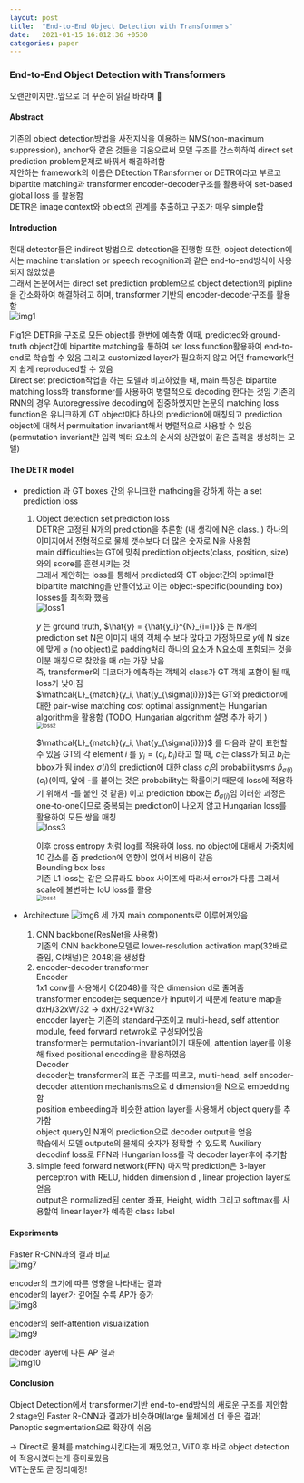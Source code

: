 ```yaml
---
layout: post
title:  "End-to-End Object Detection with Transformers"
date:   2021-01-15 16:012:36 +0530
categories: paper
---
```


### End-to-End Object Detection with Transformers

오랜만이지만..앞으로 더 꾸준히 읽길 바라며 🤡  

#### Abstract  

기존의 object detection방법을 사전지식을 이용하는 NMS(non-maximum suppression), anchor와 같은 것들을 지움으로써 모델 구조를 간소화하여 direct set prediction problem문제로 바꿔서 해결하려함  
제안하는 framework의 이름은 DEtection TRansformer or DETR이라고 부르고 bipartite matching과 transformer encoder-decoder구조를 활용하여 set-based global loss 를 활용함  
DETR은 image context와 object의 관계를 추출하고 구조가 매우 simple함 

#### Introduction  

현대 detector들은 indirect 방법으로 detection을 진행함  또한, object detection에서는 machine translation or speech recognition과 같은 end-to-end방식이 사용되지 않았었음  
그래서 논문에서는 direct set prediction problem으로 object detection의 pipline을 간소화하여 해결하려고 하며, transformer 기반의 encoder-decoder구조를 활용함  
![img1](/assets/post/post3/img1_.png)

Fig1은 DETR을 구조로 모든 object를 한번에 예측함 이때, predicted와 ground-truth object간에 bipartite matching을 통하여 set loss function활용하여 end-to-end로 학습할 수 있음 그리고 customized layer가 필요하지 않고 어떤 framework던지 쉽게 reproduced할 수 있음  
Direct set prediction작업을 하는 모델과 비교하였을 때, main 특징은 bipartite matching loss와 transformer를 사용하여 병렬적으로 decoding 한다는 것임 기존의 RNN의 경우 Autoregressive decoding에 집중하였지만 논문의 matching loss function은 유니크하게 GT object마다 하나의 prediction에 매칭되고 prediction object에 대해서 permuitation invariant해서 병렬적으로 사용할 수 있음  (permutation invariant란 입력 벡터 요소의 순서와 상관없이 같은 출력을 생성하는 모델)

#### The DETR model

* prediction 과 GT boxes 간의 유니크한 mathcing을 강하게 하는 a set prediction loss  

  1. Object detection set prediction loss  
     DETR은 고정된 N개의 prediction을 추론함 (내 생각에 N은 class..) 하나의 이미지에서 전형적으로 물체 갯수보다 더 많은 숫자로 N을 사용함  
     main difficulties는 GT에 맞춰 prediction objects(class, position, size)와의 score를 훈련시키는 것  
     그래서 제안하는 loss를 통해서 predicted와 GT object간의 optimal한 bipartite matching을 만들어냈고 이는 object-specific(bounding box) losses를 최적화 했음  
     ![loss1](/assets/post/post3/img2_.png)

     $y$ 는 ground truth, $\hat{y} = {\hat{y_i}^{N}_{i=1}}$ 는 N개의 prediction set N은 이미지 내의 객체 수 보다 많다고 가정하므로 $y$에 N size에 맞게 $\varnothing$ (no object)로 padding처리 하나의 요소가 N요소에 포함되는 것을 이분 매칭으로 찾았을 때  $\sigma$는 가장 낮음  
     즉, transformer의 디코더가 예측하는 객체의 class가 GT 객체 포함이 될 때, loss가 낮아짐  
     $\mathcal{L}_{match}(y_i, \hat{y_{\sigma(i)}})$는 GT와 prediction에 대한 pair-wise matching cost optimal assignment는 Hungarian algorithm을 활용함
     (TODO, Hungarian algorithm 설명 추가 하기 )  
     <img src="/assets/post/post3/img3_.png" alt="loss2" style="zoom:67%;" />

     $\mathcal{L}_{match}(y_i, \hat{y_{\sigma(i)}})$ 를 다음과 같이 표현할 수 있음 GT의 각 element $i$ 를 $y_i = (c_i, b_i)$라고 할 때, $c_i$는 class가 되고 $b_i$는 bbox가 됨 index $\sigma(i)$의 prediction에 대한 class $c_i$의 probabilitysms $\hat{p}_{\sigma(i)}(c_i)$(이때, 앞에 -를 붙이는 것은 probability는 확률이기 때문에 loss에 적용하기 위해서 -를 붙인 것 같음) 이고 prediction bbox는 $\hat{b}_{\sigma(i)}$임 이러한 과정은 one-to-one이므로 중복되는 prediction이 나오지 않고 Hungarian loss를 활용하여 모든 쌍을 매칭  
     <img src="/assets/post/post3/img4_.png" alt="loss3"/>

     이후 cross entropy 처럼 log를 적용하여 loss.  no object에 대해서 가중치에 10 감소를 줌 predction에 영향이 없어서 비용이 같음  
     Bounding box loss  
     기존 L1 loss는 같은 오류라도 bbox 사이즈에 따라서 error가 다름 그래서 scale에 불변하는 IoU loss를 활용  
     <img src="/assets/post/post3/img5_.png" alt="loss4" style="zoom:67%;" />

* Architecture 
  ![img6](/assets/post/post3/img6.png)
  세 가지 main components로 이루어져있음  

  1. CNN backbone(ResNet을 사용함)  
     기존의 CNN backbone모델로 lower-resolution activation map(32배로 줄임, C(채널)은 2048)을 생성함  
  2. encoder-decoder transformer  
     Encoder  
     1x1 conv를 사용해서 C(2048)를 작은 dimension d로 줄여줌  
     transformer encoder는 sequence가 input이기 때문에 feature map을 dxH/32xW/32 -> dxH/32*W/32  
     encoder layer는 기존의 standard구조이고 multi-head, self attention module, feed forward netwrok로 구성되어있음  
     transformer는 permutation-invariant이기 때문에, attention layer를 이용해  fixed positional encoding을 활용하였음  
     Decoder  
     decoder는 transformer의 표준 구조를 따르고, multi-head, self encoder-decoder attention mechanisms으로 d dimension을 N으로 embedding함  
     position embeeding과 비슷한 attion layer를 사용해서 object query를 추가함  
     object query인 N개의 prediction으로 decoder output을 얻음  
     학습에서 모델 outpute의 물체의 숫자가 정확할 수 있도록 Auxiliary decodinf loss로 FFN과 Hungarian loss를 각 decoder layer후에 추가함 
  3. simple feed forward network(FFN)
     마지막 prediction은  3-layer perceptron with RELU, hidden dimension d , linear projection layer로 얻음  
     output은 normalized된 center 좌표, Height, width 그리고  softmax를 사용할여 linear layer가 예측한 class label  

#### Experiments

Faster R-CNN과의 결과 비교  
![img7](/assets/post/post3/img7.png)

encoder의 크기에 따른 영향을 나타내는 결과  
encoder의 layer가 깊어질 수록 AP가 증가  
![img8](/assets/post/post3/img8.png)  

encoder의 self-attention visualization  
![img9](/assets/post/post3/img9.png)  

decoder layer에 따른 AP 결과  
![img10](/assets/post/post3/img10.png)

#### Conclusion

Object Detection에서 transformer기반 end-to-end방식의 새로운 구조를 제안함  
2 stage인 Faster R-CNN과 결과가 비슷하며(large 물체에선 더 좋은 결과) Panoptic segmentation으로 확장이 쉬움  





-> Direct로 물체를 matching시킨다는게 재밌었고, ViT이후 바로 object detection에 적용시켰다는게 흥미로웠음  
ViT논문도 곧 정리예정!

